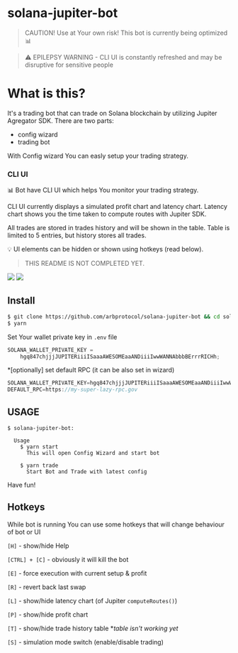 # solana-jupiter-bot

> CAUTION! Use at Your own risk! This bot is currently being optimized 📊

> ⚠️ EPILEPSY WARNING - CLI UI is constantly refreshed and may be disruptive for sensitive people

# What is this?

It's a trading bot that can trade on Solana blockchain by utilizing Jupiter Agregator SDK.
There are two parts:

- config wizard
- trading bot

With Config wizard You can easly setup your trading strategy.

### CLI UI

📊 Bot have CLI UI which helps You monitor your trading strategy.

CLI UI currently displays a simulated profit chart and latency chart. Latency chart shows you the time taken to compute routes with Jupiter SDK.

All trades are stored in trades history and will be shown in the table. Table is limited to 5 entries, but history stores all trades.

💡 UI elements can be hidden or shown using hotkeys (read below).

> THIS README IS NOT COMPLETED YET.

![](https://github.com/arbprotocol/solana-jupiter-bot/blob/main/gif1.gif)
![](https://github.com/arbptocool/solana-jupiter-bot/blob/main/gif2.gif)

## Install

```bash
$ git clone https://github.com/arbprotocol/solana-jupiter-bot && cd solana-jupiter-bot
$ yarn
```

Set Your wallet private key in `.env` file

```js
SOLANA_WALLET_PRIVATE_KEY =
	hgq847chjjjJUPITERiiiISaaaAWESOMEaaANDiiiIwwWANNAbbbBErrrRICHh;
```

\*[optionally] set default RPC (it can be also set in wizard)

```js
SOLANA_WALLET_PRIVATE_KEY=hgq847chjjjJUPITERiiiISaaaAWESOMEaaANDiiiIwwWANNAbbbBErrrRICHh
DEFAULT_RPC=https://my-super-lazy-rpc.gov
```

## USAGE

```
$ solana-jupiter-bot:

  Usage
    $ yarn start
      This will open Config Wizard and start bot

    $ yarn trade
      Start Bot and Trade with latest config
```

Have fun!

## Hotkeys

While bot is running You can use some hotkeys that will change behaviour of bot or UI

`[H]` - show/hide Help

`[CTRL] + [C]` - obviously it will kill the bot

`[E]` - force execution with current setup & profit

`[R]` - revert back last swap

`[L]` - show/hide latency chart (of Jupiter `computeRoutes()`)

`[P]` - show/hide profit chart

`[T]` - show/hide trade history table \*_table isn't working yet_

`[S]` - simulation mode switch (enable/disable trading)
